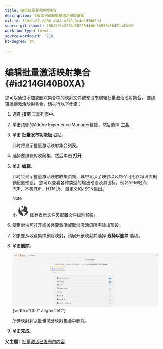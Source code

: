 ```yaml
---
title: 编辑批量激活映射集合
description: 了解如何编辑批量激活图收藏集
exl-id: 110eba52-c886-4148-aff9-9c4e1d3d85bd
source-git-commit: 25641f5c3207d98228d406e3b553c06d2bad1e10
workflow-type: tm+mt
source-wordcount: '218'
ht-degree: 1%

---
```


# 编辑批量激活映射集合 {#id214GI40B0XA}

您可以通过添加或删除集合中的映射文件或预设来编辑批量激活映射集合。 要编辑批量激活映射集合，请执行以下步骤：

1. 选择 **指南** 工具列表中。

1. 单击顶部的Adobe Experience Manager链接，然后选择 **工具**.

1. 单击 **批量发布功能板** 磁贴。

   此时将显示批量激活映射集合列表。

1. 选择要编辑的收藏集，然后单击 **打开**.

1. 单击 **编辑**.

   此时会显示批量激活映射收集页面，其中显示了映射以及每个可用区域设置的预配置预设。
您可以查看各种类型的输出预设及其图标，例如AEM站点、PDF、本机PDF、HTML5、自定义和JSON输出。

   >[!NOTE]
   >
   > 小 ![](images/global-preset-icon.svg) 图标表示文件夹配置文件级别预设。


1. 使用滑块可打开或关闭要激活或取消激活的所需输出预设。

1. 如果要从收藏集中删除映射，请展开该映射并选择 **选择以删除** 选项。

1. 单击&#x200B;**删除**。

   ![](images/bulk-activation-delete-map.png){width="600" align="left"}

   所选映射将从批量激活映射集合中删除。

1. 单击&#x200B;**完成**。


**父主题：**[&#x200B;批量激活已发布的内容](conf-bulk-activation.md)
